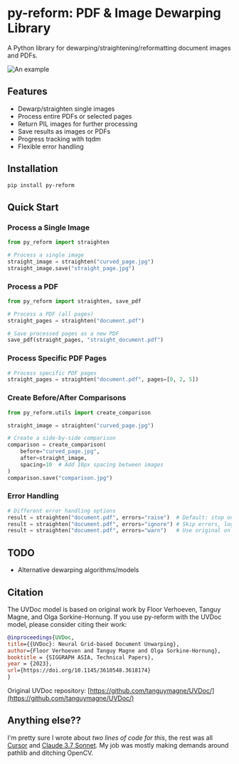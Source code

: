 # py-reform: PDF & Image Dewarping Library

A Python library for dewarping/straightening/reformatting document images and PDFs.

![An example](examples/comparison.jpg)

## Features

- Dewarp/straighten single images
- Process entire PDFs or selected pages
- Return PIL images for further processing
- Save results as images or PDFs
- Progress tracking with tqdm
- Flexible error handling

## Installation

```bash
pip install py-reform
```

## Quick Start

### Process a Single Image

```python
from py_reform import straighten

# Process a single image
straight_image = straighten("curved_page.jpg")
straight_image.save("straight_page.jpg")
```

### Process a PDF

```python
from py_reform import straighten, save_pdf

# Process a PDF (all pages)
straight_pages = straighten("document.pdf")

# Save processed pages as a new PDF
save_pdf(straight_pages, "straight_document.pdf")
```

### Process Specific PDF Pages

```python
# Process specific PDF pages
straight_pages = straighten("document.pdf", pages=[0, 2, 5])
```

### Create Before/After Comparisons

```python
from py_reform.utils import create_comparison

straight_image = straighten("curved_page.jpg")

# Create a side-by-side comparison
comparison = create_comparison(
    before="curved_page.jpg",
    after=straight_image,
    spacing=10  # Add 10px spacing between images
)
comparison.save("comparison.jpg")
```

### Error Handling

```python
# Different error handling options
result = straighten("document.pdf", errors="raise")  # Default: stop on error
result = straighten("document.pdf", errors="ignore") # Skip errors, log warning
result = straighten("document.pdf", errors="warn")   # Use original on error with warning
```

## TODO

- Alternative dewarping algorithms/models

## Citation

The UVDoc model is based on original work by Floor Verhoeven, Tanguy Magne, and Olga Sorkine-Hornung. If you use py-reform with the UVDoc model, please consider citing their work:

```bibtex
@inproceedings{UVDoc,
title={{UVDoc}: Neural Grid-based Document Unwarping},
author={Floor Verhoeven and Tanguy Magne and Olga Sorkine-Hornung},
booktitle = {SIGGRAPH ASIA, Technical Papers},
year = {2023},
url={https://doi.org/10.1145/3610548.3618174}
}
```

Original UVDoc repository: [https://github.com/tanguymagne/UVDoc/](https://github.com/tanguymagne/UVDoc/)

## Anything else??

I'm pretty sure I wrote about *two lines of code for this*, the rest was all [Cursor](https://www.cursor.com/en) and [Claude 3.7 Sonnet](https://claude.ai/). My job was mostly making demands around pathlib and ditching OpenCV.